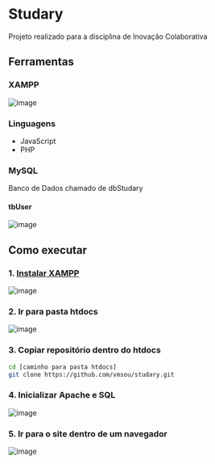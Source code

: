 # Studary
Projeto realizado para a disciplina de Inovação Colaborativa

## Ferramentas
### XAMPP
![image](https://github.com/vmsou/studary/assets/73619111/f6b72ebf-a89c-41ca-ae28-74744d6fa5af)

### Linguagens
- JavaScript
- PHP

### MySQL
Banco de Dados chamado de dbStudary
#### tbUser
![image](https://github.com/vmsou/studary/assets/73619111/9465410d-c6e4-4eb3-a9fc-fdc25f1d2734)

## Como executar
### 1. [Instalar XAMPP](https://www.apachefriends.org/index.html)
![image](https://github.com/vmsou/studary/assets/73619111/37f71b62-fdca-4123-9251-a33db00ee66a)
### 2. Ir para pasta htdocs
![image](https://github.com/vmsou/studary/assets/73619111/787bca12-4a75-4308-afed-e41300ae3c3a)
### 3. Copiar repositório dentro do htdocs
```bash
cd [caminho para pasta htdocs]
git clone https://github.com/vmsou/studary.git
```
### 4. Inicializar Apache e SQL
![image](https://github.com/vmsou/studary/assets/73619111/4522a81d-7075-42dd-9638-8ddf2eebfab8)
### 5. Ir para o site dentro de um navegador
![image](https://github.com/vmsou/studary/assets/73619111/7fca5107-a574-4c64-a3a4-ab67512cbfae)

